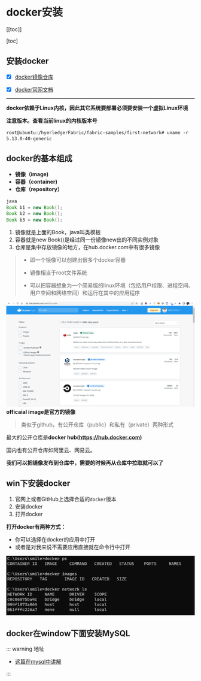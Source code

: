 # docker安装

[[toc]]

[toc]

## 安装docker

+ [x] [docker镜像仓库](https://hub.docker.com/)

+ [x] [docker官网文档](https://docs.docker.com/)

---

**docker依赖于Linux内核，因此其它系统要部署必须要安装一个虚拟Linux环境**

**注意版本。查看当前linux的内核版本号**

```
root@ubuntu:/hyerledgerFabric/fabric-samples/first-network# uname -r
5.13.0-40-generic
```



## docker的基本组成

+ **镜像（image)**
+ **容器（container)**
+ **仓库（repository）**

```java
java
Book b1 = new Book();
Book b2 = new Book();
Book b3 = new Book();
```

1. 镜像就是上面的Book，java叫类模板
2. 容器就是new Book()是经过同一份镜像new出的不同实例对象
3. 仓库是集中存放镜像的地方，在hub.docker.com中有很多镜像

> + 即一个镜像可以创建出很多个docker容器
>
> + 镜像相当于root文件系统
>
> + 可以把容器想象为一个简易版的linux环境（包括用户权限、进程空间、用户空间和网络空间）和运行在其中的应用程序

![image-20220508140536297](./images/jM4BQrA2tPp5NDo.png)**officaial image是官方的镜像**

> 类似于github，有公开仓库（public）和私有（private）两种形式

最大的公开仓库是**docker hub(https://hub.docker.com)**

国内也有公开仓库如阿里云、网易云。

**我们可以把镜像发布到仓库中，需要的时候再从仓库中拉取就可以了**



## win下安装docker

1. 官网上或者GitHub上选择合适的`docker`版本
2. 安装docker
3. 打开docker



**打开docker有两种方式：**

+ 你可以选择在docker的应用中打开
+ 或者是对我来说不需要应用直接就在命令行中打开

![image-20220917104645408](./images/image-20220917104645408.pngmail3293172751@qq.png)



## docker在window下面安装MySQL

::: warning 地址

+ [这篇在mysql中讲解](https://github.com/cubxxw/awesome-cs-course/blob/master/mysql/README.md)

:::
